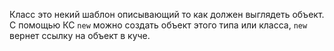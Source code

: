 Класс это некий шаблон описывающий  то как должен выглядеть объект.
С помощью КС `new` можно создать объект этого типа или класса, `new` вернет ссылку на объект в куче.

